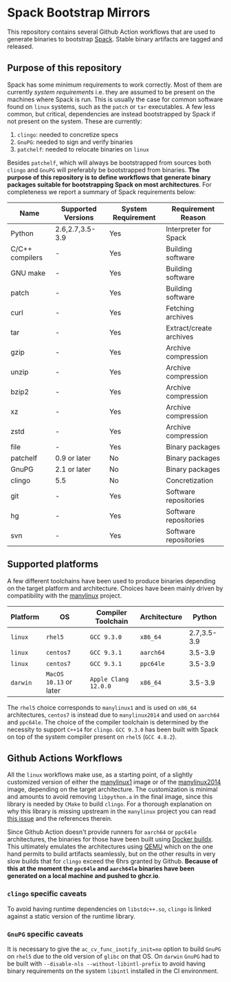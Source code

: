 # Spack Bootstrap Mirrors

This repository contains several Github Action workflows that are used
to generate binaries to bootstrap
[Spack](https://github.com/spack/spack).
Stable binary artifacts are tagged and released.

## Purpose of this repository

Spack has some minimum requirements to work correctly. Most of them are
currently _system requirements_ i.e. they are assumed to be present on
the machines where Spack is run. 
This is usually the case for common software found on `linux` systems,
such as the `patch` or `tar` executables.
A few less common, but critical, dependencies are
instead bootstrapped by Spack if not present on the system.
These are currently:

1. `clingo`: needed to concretize specs
2. `GnuPG`: needed to sign and verify binaries
3. `patchelf`: needed to relocate binaries on `linux`

Besides `patchelf`, which will always be bootstrapped from sources both
`clingo` and `GnuPG` will preferably be bootstrapped from binaries.
**The purpose of this repository is to define workflows that generate
binary packages suitable for bootstrapping Spack on most architectures**.
For completeness we report a summary of Spack requirements below:

Name | Supported Versions | System Requirement | Requirement Reason
--- | -------------------|---------------------|--------------------
Python | 2.6,2.7,3.5-3.9 | Yes | Interpreter for Spack
C/C++ compilers | - | Yes | Building software
GNU make | - | Yes | Building software
patch | - | Yes | Building software
curl | - | Yes | Fetching archives
tar   | - | Yes | Extract/create archives
gzip  | - | Yes | Archive compression
unzip | - | Yes | Archive compression
bzip2 | - | Yes | Archive compression
xz   | - | Yes | Archive compression
zstd  | - | Yes | Archive compression
file  | - |  Yes | Binary packages
patchelf  | 0.9 or later |  No | Binary packages
GnuPG  | 2.1 or later | No | Binary packages
clingo | 5.5 | No | Concretization
git | - | Yes | Software repositories
hg | - | Yes | Software repositories
svn | - | Yes | Software repositories

## Supported platforms

A few different toolchains have been used to produce binaries depending
on the target platform and architecture. Choices have been mainly driven
by compatibility with the [manylinux](https://github.com/pypa/manylinux) project.

Platform | OS | Compiler Toolchain | Architecture | Python
---------|----|--------------------|--------------|-------
`linux` | `rhel5` | `GCC 9.3.0`| `x86_64` | 2.7,3.5-3.9
`linux` | `centos7` | `GCC 9.3.1`| `aarch64` | 3.5-3.9
`linux` | `centos7` | `GCC 9.3.1`| `ppc64le` | 3.5-3.9
`darwin`| `MacOS 10.13` or later | `Apple Clang 12.0.0` | `x86_64` | 3.5-3.9

The `rhel5` choice corresponds to `manylinux1` and is used on
`x86_64` architectures, `centos7` is instead due to `manylinux2014`
and used on `aarch64` and `ppc64le`.
The choice of the compiler toolchain is determined
by the necessity to support `C++14` for `clingo`. `GCC 9.3.0` has
been built with Spack on top of the system compiler present on
`rhel5` (`GCC 4.8.2`).

## Github Actions Workflows

All the `linux` workflows make use, as a starting point, of a
slightly customized version of either the
[manylinux1](https://github.com/alalazo/manylinux/tree/manylinux1)
image or of the
[manylinux2014](https://github.com/alalazo/manylinux/tree/master) image, depending on the target architecture. The customization is minimal
and amounts to avoid removing `libpython.a` in the final image, since
this library is needed by `CMake` to build `clingo`. For a thorough
explanation on why this library is missing upstream in the `manylinux`
project you can read [this issue](https://github.com/pypa/manylinux/issues/255) and the references therein.

Since Github Action doesn't provide runners for `aarch64` or `ppc64le`
architectures, the binaries for those have been built using
[Docker buildx](https://docs.docker.com/buildx/working-with-buildx/).
This ultimately emulates the architectures using
[QEMU](https://www.qemu.org)
which on the one hand permits to build artifacts seamlessly,
but on the other results in very slow builds that for `clingo` exceed the 6hrs granted by Github.
**Because of this at the moment the `ppc64le` and `aarch64le` binaries have been generated on a local 
machine and pushed to ghcr.io**.

### `clingo` specific caveats

To avoid having runtime dependencies on `libstdc++.so`, `clingo` is
linked against a static version of the runtime library.

### `GnuPG` specific caveats

It is necessary to give the `ac_cv_func_inotify_init=no` option to
build `GnuPG` on `rhel5` due to the old version of `glibc` on that OS.
On `darwin` `GnuPG` had to be built with `--disable-nls --without-libintl-prefix` to avoid having binary requirements on 
the system `libintl` installed in the CI environment.
